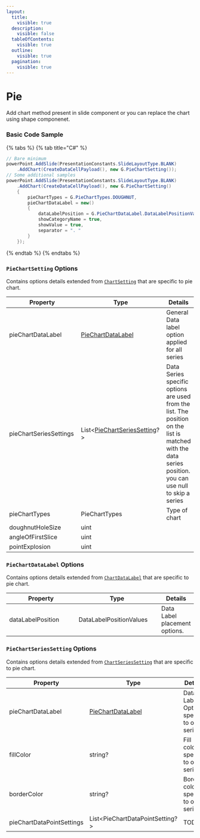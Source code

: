 ```yaml
---
layout:
  title:
    visible: true
  description:
    visible: false
  tableOfContents:
    visible: true
  outline:
    visible: true
  pagination:
    visible: true
---
```


# Pie

Add chart method present in slide component or you can replace the chart using shape componenet.

### Basic Code Sample

{% tabs %}
{% tab title="C#" %}
```csharp
// Bare minimum
powerPoint.AddSlide(PresentationConstants.SlideLayoutType.BLANK)
	.AddChart(CreateDataCellPayload(), new G.PieChartSetting());
// Some additional samples
powerPoint.AddSlide(PresentationConstants.SlideLayoutType.BLANK)
	.AddChart(CreateDataCellPayload(), new G.PieChartSetting()
	{
		pieChartTypes = G.PieChartTypes.DOUGHNUT,
		pieChartDataLabel = new()
		{
			dataLabelPosition = G.PieChartDataLabel.DataLabelPositionValues.SHOW,
			showCategoryName = true,
			showValue = true,
			separator = ". "
		}
	});
```
{% endtab %}
{% endtabs %}

### `PieChartSetting` Options

Contains options details extended from [`ChartSetting`](./#chartsetting-options) that are specific to pie chart.

<table><thead><tr><th width="238">Property</th><th width="262">Type</th><th>Details</th></tr></thead><tbody><tr><td>pieChartDataLabel</td><td><a href="pie.md#piechartdatalabel-options">PieChartDataLabel</a></td><td>General Data label option applied for all series</td></tr><tr><td>pieChartSeriesSettings</td><td>List&#x3C;<a href="pie.md#piechartseriessetting-options">PieChartSeriesSetting</a>?></td><td>Data Series specific options are used from the list. The position on the list is matched with the data series position. you can use null to skip a series</td></tr><tr><td>pieChartTypes</td><td>PieChartTypes</td><td>Type of chart</td></tr><tr><td>doughnutHoleSize</td><td>uint</td><td></td></tr><tr><td>angleOfFirstSlice</td><td>uint</td><td></td></tr><tr><td>pointExplosion</td><td>uint</td><td></td></tr></tbody></table>

### `PieChartDataLabel` Options

Contains options details extended from [`ChartDataLabel`](./#chartdatalabel-options) that are specific to pie chart.

<table><thead><tr><th width="194">Property</th><th width="220">Type</th><th>Details</th></tr></thead><tbody><tr><td>dataLabelPosition</td><td>DataLabelPositionValues</td><td>Data Label placement options.</td></tr></tbody></table>

### `PieChartSeriesSetting` Options

Contains options details extended from [`ChartSeriesSetting`](./#chartseriessetting-options) that are specific to pie chart.

<table><thead><tr><th width="206">Property</th><th width="188">Type</th><th>Details</th></tr></thead><tbody><tr><td>pieChartDataLabel</td><td><a href="pie.md#piechartdatalabel-options">PieChartDataLabel</a></td><td>Data Label Option specific to one series</td></tr><tr><td>fillColor</td><td>string?</td><td>Fill color specific to one series</td></tr><tr><td>borderColor</td><td>string?</td><td>Border color specific to one series</td></tr><tr><td>pieChartDataPointSettings</td><td>List&#x3C;PieChartDataPointSetting?></td><td>TODO</td></tr></tbody></table>
